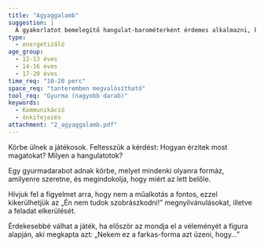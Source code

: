 ```yaml
---
title: "Agyaggalamb"
suggestion: | 
  A gyakorlatot bemelegítő hangulat-barométerként érdemes alkalmazni, külön feldolgozást nem igényel.
type:
  - energetizáló
age_group:
  - 12-13 éves
  - 14-16 éves
  - 17-20 éves
time_req: "10-20 perc"
space_req: "tanteremben megvalósítható"
tool_req: "Gyurma (nagyobb darab)"
keywords: 
  - Kommunikáció
  - önkifejezés
attachment: "2_agyaggalamb.pdf"
---
```


Körbe ülnek a játékosok. Feltesszük a kérdést: Hogyan érzitek most magatokat? Milyen a hangulatotok?

Egy gyurmadarabot adnak körbe, melyet mindenki olyanra formáz, amilyenre szeretne, és megindokolja, hogy miért az lett belőle.

Hívjuk fel a figyelmet arra, hogy nem a műalkotás a fontos, ezzel kikerülhetjük az „Én nem tudok szobrászkodni!” megnyilvánulásokat, illetve a feladat elkerülését.

Érdekesebbé válhat a játék, ha először az mondja el a véleményét a figura alapján, aki megkapta azt: „Nekem ez a farkas-forma azt üzeni, hogy…”
  
  
